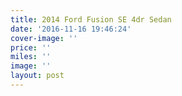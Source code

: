 ```yaml
---
title: 2014 Ford Fusion SE 4dr Sedan
date: '2016-11-16 19:46:24'
cover-image: ''
price: ''
miles: ''
image: ''
layout: post
---
```

